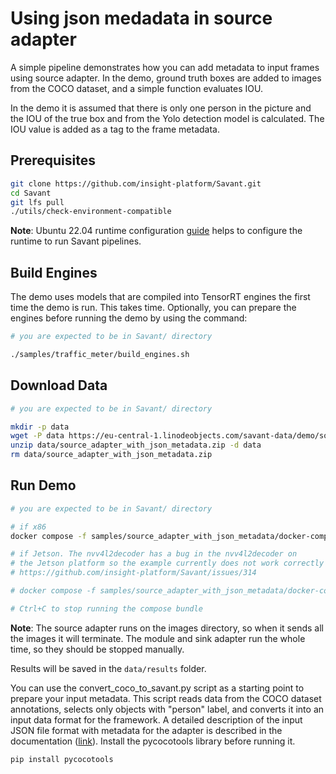 # Using json medadata in source adapter

A simple pipeline demonstrates how you can add metadata to input frames using source 
adapter. In the demo, ground truth boxes are added to images 
from the COCO dataset, and a simple function evaluates IOU.

In the demo it is assumed that there is only one person in the picture and 
the IOU of the true box and from the Yolo detection model is calculated. 
The IOU value is added as a tag to the frame metadata.

## Prerequisites

```bash
git clone https://github.com/insight-platform/Savant.git
cd Savant
git lfs pull
./utils/check-environment-compatible
```

**Note**: Ubuntu 22.04 runtime configuration [guide](https://insight-platform.github.io/Savant/develop/getting_started/0_configure_prod_env.html) helps to configure the runtime to run Savant pipelines.

## Build Engines

The demo uses models that are compiled into TensorRT engines the first time the demo is run. This takes time. Optionally, you can prepare the engines before running the demo by using the command:

```bash
# you are expected to be in Savant/ directory

./samples/traffic_meter/build_engines.sh
```

## Download Data

```bash
# you are expected to be in Savant/ directory

mkdir -p data 
wget -P data https://eu-central-1.linodeobjects.com/savant-data/demo/source_adapter_with_json_metadata.zip
unzip data/source_adapter_with_json_metadata.zip -d data
rm data/source_adapter_with_json_metadata.zip
```

## Run Demo

```bash
# you are expected to be in Savant/ directory

# if x86
docker compose -f samples/source_adapter_with_json_metadata/docker-compose.x86.yml up

# if Jetson. The nvv4l2decoder has a bug in the nvv4l2decoder on 
# the Jetson platform so the example currently does not work correctly on that platform.
# https://github.com/insight-platform/Savant/issues/314

# docker compose -f samples/source_adapter_with_json_metadata/docker-compose.l4t.yml up module image-json-sink

# Ctrl+C to stop running the compose bundle
```

**Note**: The source adapter runs on the images directory, so when it sends all the images it will terminate.
The module and sink adapter run the whole time, so they should be stopped manually.

Results will be saved in the `data/results` folder.

You can use the convert_coco_to_savant.py script as a starting point to prepare 
your input metadata. This script reads data from the COCO dataset annotations, 
selects only objects with "person" label, and converts it into an input data format 
for the framework. A detailed description of the input JSON file format with metadata 
for the adapter is described in the documentation ([link](https://docs.savant-ai.io/advanced_topics/9_input_json_metadata.html)). 
Install the pycocotools library before running it.

```bash
pip install pycocotools
```
